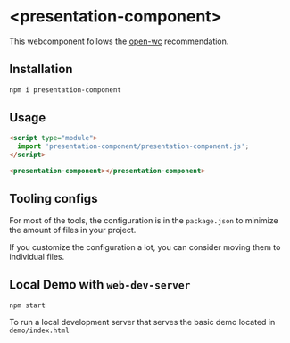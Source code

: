 # \<presentation-component>

This webcomponent follows the [open-wc](https://github.com/open-wc/open-wc) recommendation.

## Installation

```bash
npm i presentation-component
```

## Usage

```html
<script type="module">
  import 'presentation-component/presentation-component.js';
</script>

<presentation-component></presentation-component>
```



## Tooling configs

For most of the tools, the configuration is in the `package.json` to minimize the amount of files in your project.

If you customize the configuration a lot, you can consider moving them to individual files.

## Local Demo with `web-dev-server`

```bash
npm start
```

To run a local development server that serves the basic demo located in `demo/index.html`
